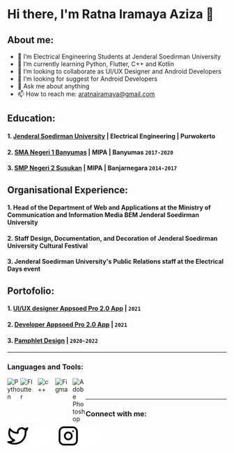 # Hi there, I'm Ratna Iramaya Aziza 👋
## About me:
- 🔭 I’m Electrical Engineering Students at Jenderal Soedirman University
- 🌱 I’m currently learning Python, Flutter, C++ and Kotlin
- 👯 I’m looking to collaborate as UI/UX Designer and Android Developers
- 🤔 I’m looking for suggest for Android Developers
- 💬 Ask me about anything
- 📫 How to reach me: aratnairamaya@gmail.com


## Education:
#### 1. [Jenderal Soedirman University](https://unsoed.ac.id/) | Electrical Engineering | Purwokerto
#### 2. [SMA Negeri 1 Banyumas](http://www.smanegeribanyumas.sch.id/) | MIPA | Banyumas `2017-2020`
#### 3. [SMP Negeri 2 Susukan](https://www.smpn2susukan.sch.id/) | MIPA | Banjarnegara `2014-2017`

## Organisational Experience:
#### 1.  Head of the Department of Web and Applications at the Ministry of Communication and Information Media BEM Jenderal Soedirman University
#### 2.  Staff Design, Documentation, and Decoration of Jenderal Soedirman University Cultural Festival
#### 3.  Jenderal Soedirman University's Public Relations staff at the Electrical Days event 

## Portofolio:
#### 1. [UI/UX designer Appsoed Pro 2.0 App](https://www.figma.com/file/q9GQCLoY0oUezJHyUWfygD/Appsoed-Pro-2.0?node-id=0%3A1) | `2021`
#### 2. [Developer Appsoed Pro 2.0 App](https://github.com/medkom22/appsoed2.git) | `2021`
#### 3. [Pamphlet Design](https://drive.google.com/drive/folders/1Csl8dUBeSnAarPVNip7sE2E4-vX7tDzZ?usp=sharing) | `2020-2022`
  
---

### Languages and Tools:

[<img align="left" alt="Python" width="30px" src="https://s3.dualstack.us-east-2.amazonaws.com/pythondotorg-assets/media/community/logos/python-logo-only.png" />][webdev]
[<img align="left" alt="Flutter" width="30px" src="https://storage.googleapis.com/cms-storage-bucket/64d67700f8293a9dc827.svg" style="padding-right:10px;" />][webdev]
[<img align="left" alt="c++" width="30px" src="https://cdn.iconscout.com/icon/free/png-128/c-4-226082.png" style="padding-right:10px;" />][webdev]
[<img align="left" alt="Figma" width="30px" src="https://cdn.iconscout.com/icon/free/png-128/figma-3521426-2944870.png" style="padding-right:10px;" />][webdev]
[<img align="left" alt="Adobe Photoshop" width="30px" src="https://pngimg.com/uploads/photoshop/small/photoshop_PNG68.png" style="padding-right:0px;" />][webdev]


<br />
<br />

---
### Connect with me:

[![website](./img/twitter-light.svg)](https://twitter.com/cucopuft#gh-light-mode-only)
[![website](./img/twitter-dark.svg)](https://twitter.com/cucopuft#gh-dark-mode-only)
&nbsp;&nbsp;
[![website](./img/instagram-light.svg)](https://instagram.com/myaazz_#gh-light-mode-only)
[![website](./img/instagram-dark.svg)](https://instagram.com/myaazz_#gh-dark-mode-only)



[webdev]: https://github.com/Cucopuft/Cucopuft
